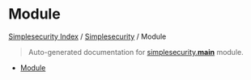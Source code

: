 # Module

[Simplesecurity Index](../README.md#simplesecurity-index) /
[Simplesecurity](./index.md#simplesecurity) /
Module

> Auto-generated documentation for [simplesecurity.__main__](../../../simplesecurity/__main__.py) module.
- [Module](#module)
